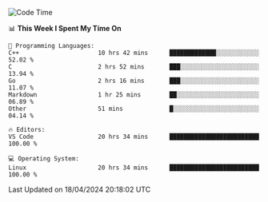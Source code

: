 
<!--START_SECTION:waka-->
![Code Time](http://img.shields.io/badge/Code%20Time-516%20hrs%2041%20mins-blue)

📊 **This Week I Spent My Time On** 

```text
💬 Programming Languages: 
C++                      10 hrs 42 mins      █████████████░░░░░░░░░░░░   52.02 % 
C                        2 hrs 52 mins       ███░░░░░░░░░░░░░░░░░░░░░░   13.94 % 
Go                       2 hrs 16 mins       ███░░░░░░░░░░░░░░░░░░░░░░   11.07 % 
Markdown                 1 hr 25 mins        ██░░░░░░░░░░░░░░░░░░░░░░░   06.89 % 
Other                    51 mins             █░░░░░░░░░░░░░░░░░░░░░░░░   04.14 % 

🔥 Editors: 
VS Code                  20 hrs 34 mins      █████████████████████████   100.00 % 

💻 Operating System: 
Linux                    20 hrs 34 mins      █████████████████████████   100.00 % 
```


 Last Updated on 18/04/2024 20:18:02 UTC
<!--END_SECTION:waka-->
